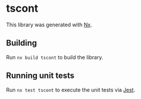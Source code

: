 # tscont

This library was generated with [Nx](https://nx.dev).

## Building

Run `nx build tscont` to build the library.

## Running unit tests

Run `nx test tscont` to execute the unit tests via [Jest](https://jestjs.io).

